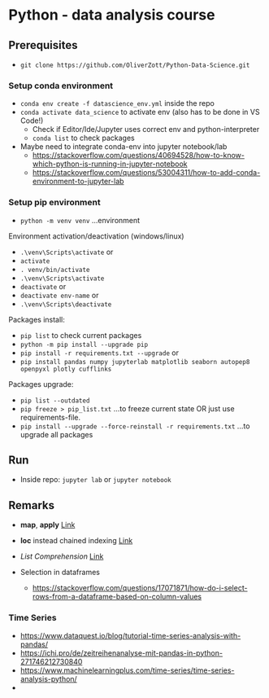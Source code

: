# Python - data analysis course

## Prerequisites

- `git clone https://github.com/OliverZott/Python-Data-Science.git`

### Setup conda environment

- `conda env create -f datascience_env.yml` inside the repo
- `conda activate data_science` to activate env (also has to be done in VS Code!)
  - Check if Editor/Ide/Jupyter uses correct env and python-interpreter
  - `conda list` to check packages
- Maybe need to integrate conda-env into jupyter notebook/lab
  - <https://stackoverflow.com/questions/40694528/how-to-know-which-python-is-running-in-jupyter-notebook>
  - <https://stackoverflow.com/questions/53004311/how-to-add-conda-environment-to-jupyter-lab>

### Setup pip environment

- `python -m venv venv` ...environment

Environment activation/deactivation (windows/linux)

- `.\venv\Scripts\activate` or
- `activate`
- `. venv/bin/activate`
- `.\venv\Scripts\activate`
- `deactivate` or
- `deactivate env-name` or
- `.\venv\Scripts\deactivate`

Packages install:

- `pip list` to check current packages
- `python -m pip install --upgrade pip`
- `pip install -r requirements.txt --upgrade` or
- `pip install pandas numpy jupyterlab matplotlib seaborn autopep8 openpyxl plotly cufflinks`

Packages upgrade:

- `pip list --outdated`
- `pip freeze > pip_list.txt`   ...to freeze current state OR just use requirements-file.
- `pip install --upgrade --force-reinstall -r requirements.txt` ...to upgrade all packages

## Run

- Inside repo: `jupyter lab` or `jupyter notebook`

## Remarks

- **map**, **apply** [Link](https://stackoverflow.com/questions/19798153/difference-between-map-applymap-and-apply-methods-in-pandas)
- **loc** instead chained indexing [Link](https://stackoverflow.com/questions/13842088/set-value-for-particular-cell-in-pandas-dataframe-using-index)
- *List Comprehension* [Link](https://www.w3schools.com/python/python_lists_comprehension.asp)

- Selection in dataframes
  - <https://stackoverflow.com/questions/17071871/how-do-i-select-rows-from-a-dataframe-based-on-column-values>

### Time Series

- <https://www.dataquest.io/blog/tutorial-time-series-analysis-with-pandas/>
- <https://ichi.pro/de/zeitreihenanalyse-mit-pandas-in-python-271746212730840>
- <https://www.machinelearningplus.com/time-series/time-series-analysis-python/>
-
